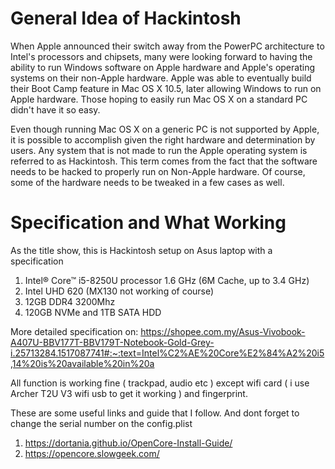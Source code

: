 # General Idea of Hackintosh
When Apple announced their switch away from the PowerPC architecture to Intel's processors and chipsets, many were looking forward to having the ability to run Windows software on Apple hardware and Apple's operating systems on their non-Apple hardware. Apple was able to eventually build their Boot Camp feature in Mac OS X 10.5, later allowing Windows to run on Apple hardware. Those hoping to easily run Mac OS X on a standard PC didn't have it so easy.

Even though running Mac OS X on a generic PC is not supported by Apple, it is possible to accomplish given the right hardware and determination by users. Any system that is not made to run the Apple operating system is referred to as Hackintosh. This term comes from the fact that the software needs to be hacked to properly run on Non-Apple hardware. Of course, some of the hardware needs to be tweaked in a few cases as well.

# Specification and What Working
As the title show, this is Hackintosh setup on Asus laptop with a specification
1) Intel® Core™ i5-8250U processor 1.6 GHz (6M Cache, up to 3.4 GHz)
2) Intel UHD 620 (MX130 not working of course)
3) 12GB DDR4 3200Mhz
4) 120GB NVMe and 1TB SATA HDD

More detailed specification on:
https://shopee.com.my/Asus-Vivobook-A407U-BBV177T-BBV179T-Notebook-Gold-Grey-i.25713284.1517087741#:~:text=Intel%C2%AE%20Core%E2%84%A2%20i5,14%20is%20available%20in%20a

All function is working fine ( trackpad, audio etc ) except wifi card ( i use Archer T2U V3 wifi usb to get it working ) and fingerprint.

These are some useful links and guide that I follow. And dont forget to change the serial number on the config.plist
1) https://dortania.github.io/OpenCore-Install-Guide/
2) https://opencore.slowgeek.com/

